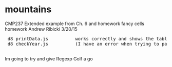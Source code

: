 # mountains
 CMP237 Extended example from Ch. 6 and homework fancy cells homework 
 Andrew Ribicki
 3/20/15 


<pre> d8 printData.js          works correctly and shows the table 
 d8 checkYear.js          (I have an error when trying to parse table, i commented it in for help) I checked stack overflow but  I didnt understand what they meant. This is the one that suppose to print the expired motorcycles. I sent you a more discriptive email) 
 </pre> 
 Im going to try and give Regexp Golf a go
 
